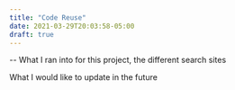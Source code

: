```yaml
---
title: "Code Reuse"
date: 2021-03-29T20:03:58-05:00
draft: true
---
```


-- What I ran into for this project, the different search sites

What I would like to update in the future
